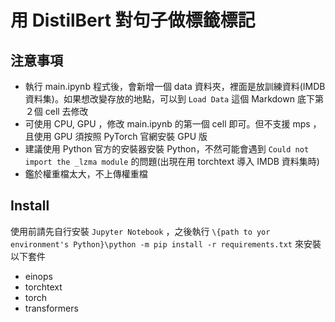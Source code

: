 # 用 DistilBert 對句子做標籤標記
## 注意事項
- 執行 main.ipynb 程式後，會新增一個 data 資料夾，裡面是放訓練資料(IMDB資料集)。如果想改變存放的地點，可以到 `Load Data` 這個 Markdown 底下第２個 cell 去修改
- 可使用 CPU, GPU ，修改 main.ipynb 的第一個 cell 即可。但不支援 mps ，且使用 GPU 須按照 PyTorch 官網安裝 GPU 版
- 建議使用 Python 官方的安裝器安裝 Python，不然可能會遇到 `Could not import the _lzma module` 的問題(出現在用 torchtext 導入 IMDB 資料集時)
- 鑑於權重檔太大，不上傳權重檔

## Install
使用前請先自行安裝 `Jupyter Notebook` ，之後執行 `\{path to yor environment's Python}\python -m pip install -r requirements.txt` 來安裝以下套件
- einops
- torchtext
- torch
- transformers